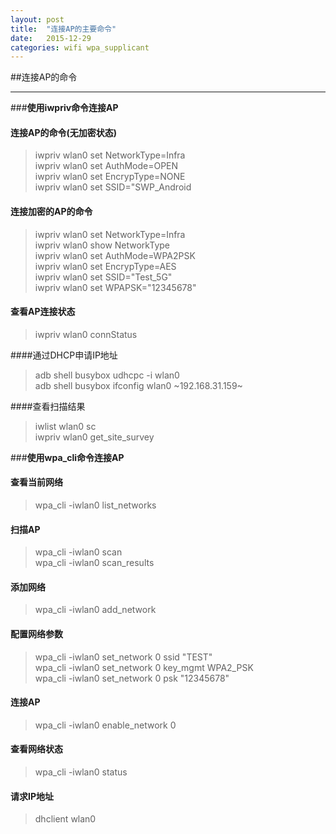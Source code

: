 ```yaml
---
layout: post
title:  "连接AP的主要命令"
date:   2015-12-29
categories: wifi wpa_supplicant
---
```


##连接AP的命令     

------

###**使用iwpriv命令连接AP**

#### 连接AP的命令(无加密状态)    
>iwpriv wlan0 set NetworkType=Infra   
>iwpriv wlan0 set AuthMode=OPEN    
>iwpriv wlan0 set EncrypType=NONE    
>iwpriv wlan0 set SSID="SWP_Android    

#### 连接加密的AP的命令     
>iwpriv wlan0 set NetworkType=Infra    
>iwpriv wlan0 show NetworkType    
>iwpriv wlan0 set AuthMode=WPA2PSK    
>iwpriv wlan0 set EncrypType=AES    
>iwpriv wlan0 set SSID="Test_5G"    
>iwpriv wlan0 set WPAPSK="12345678"    

#### 查看AP连接状态    
>iwpriv wlan0 connStatus    

####通过DHCP申请IP地址        
>adb shell busybox udhcpc -i wlan0    
>adb shell busybox ifconfig wlan0 ~192.168.31.159~     

####查看扫描结果    
>iwlist wlan0 sc    
>iwpriv wlan0 get_site_survey    

###**使用wpa_cli命令连接AP**

#### 查看当前网络      
>wpa_cli -iwlan0 list_networks     

#### 扫描AP     
>wpa_cli -iwlan0 scan     
>wpa_cli -iwlan0 scan_results     

#### 添加网络    
>wpa_cli -iwlan0 add_network     

#### 配置网络参数          
>wpa_cli -iwlan0 set_network 0 ssid "TEST"      
>wpa_cli -iwlan0 set_network 0 key_mgmt WPA2_PSK     
>wpa_cli -iwlan0 set_network 0 psk "12345678"       

#### 连接AP     
>wpa_cli -iwlan0 enable_network 0      

#### 查看网络状态     
>wpa_cli -iwlan0 status      

#### 请求IP地址     
>dhclient wlan0     
